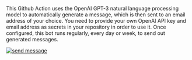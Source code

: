 
This Github Action uses the OpenAI GPT-3 natural language processing model to automatically generate a message, which is then sent to an email address of your choice. You need to provide your own OpenAI API key and email address as secrets in your repository in order to use it. Once configured, this bot runs regularly, every day or week, to send out generated messages.

[![send message](https://github.com/jlomako/send-gpt3-message/actions/workflows/main.yml/badge.svg)](https://github.com/jlomako/send-gpt3-message/actions/workflows/main.yml)

